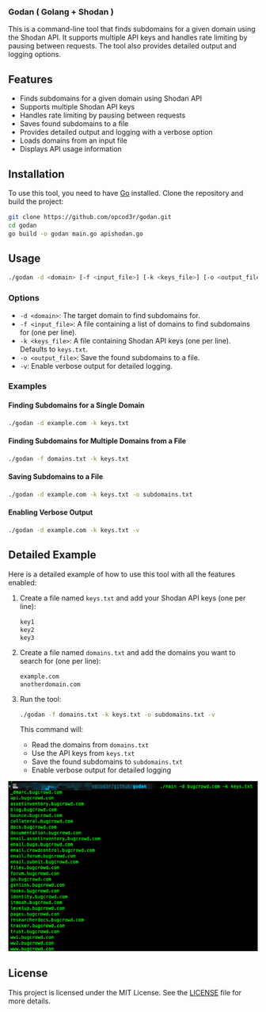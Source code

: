 ### Godan ( Golang + Shodan ) 

This is a command-line tool that finds subdomains for a given domain using the Shodan API. It supports multiple API keys and handles rate limiting by pausing between requests. The tool also provides detailed output and logging options.

## Features

- Finds subdomains for a given domain using Shodan API
- Supports multiple Shodan API keys
- Handles rate limiting by pausing between requests
- Saves found subdomains to a file
- Provides detailed output and logging with a verbose option
- Loads domains from an input file
- Displays API usage information

## Installation

To use this tool, you need to have [Go](https://golang.org/) installed. Clone the repository and build the project:

```sh
git clone https://github.com/opcod3r/godan.git
cd godan
go build -o godan main.go apishodan.go
```

## Usage

```sh
./godan -d <domain> [-f <input_file>] [-k <keys_file>] [-o <output_file>] [-v]
```

### Options

- `-d <domain>`: The target domain to find subdomains for.
- `-f <input_file>`: A file containing a list of domains to find subdomains for (one per line).
- `-k <keys_file>`: A file containing Shodan API keys (one per line). Defaults to `keys.txt`.
- `-o <output_file>`: Save the found subdomains to a file.
- `-v`: Enable verbose output for detailed logging.

### Examples

#### Finding Subdomains for a Single Domain

```sh
./godan -d example.com -k keys.txt
```

#### Finding Subdomains for Multiple Domains from a File

```sh
./godan -f domains.txt -k keys.txt
```

#### Saving Subdomains to a File

```sh
./godan -d example.com -k keys.txt -o subdomains.txt
```

#### Enabling Verbose Output

```sh
./godan -d example.com -k keys.txt -v
```

## Detailed Example

Here is a detailed example of how to use this tool with all the features enabled:

1. Create a file named `keys.txt` and add your Shodan API keys (one per line):

    ```
    key1
    key2
    key3
    ```

2. Create a file named `domains.txt` and add the domains you want to search for (one per line):

    ```
    example.com
    anotherdomain.com
    ```

3. Run the tool:

    ```sh
    ./godan -f domains.txt -k keys.txt -o subdomains.txt -v
    ```

    This command will:
    - Read the domains from `domains.txt`
    - Use the API keys from `keys.txt`
    - Save the found subdomains to `subdomains.txt`
    - Enable verbose output for detailed logging

![](image.png)

## License

This project is licensed under the MIT License. See the [LICENSE](LICENSE) file for more details.
